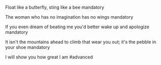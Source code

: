 Float like a butterfly, sting like a bee mandatory

The woman who has no imagination has no wings mandatory

If you even dream of beating me you'd better wake up and apologize mandatory

It isn't the mountains ahead to climb that wear you out; it's the pebble in your shoe mandatory

I will show you how great I am #advanced
